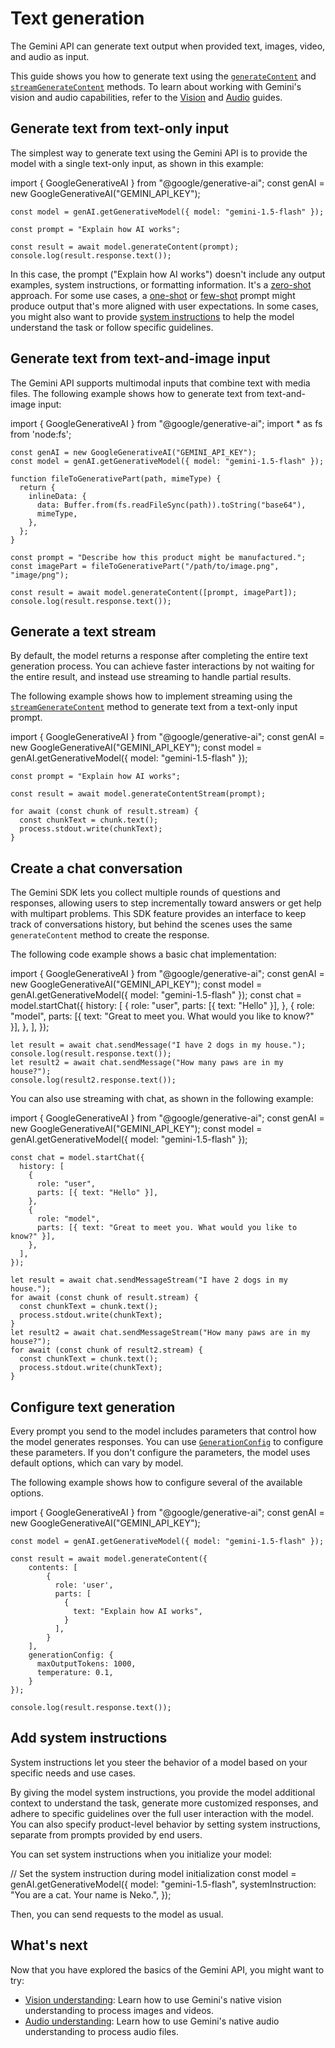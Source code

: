 Text generation
===============

The Gemini API can generate text output when provided text, images, video, and audio as input.

This guide shows you how to generate text using the [`generateContent`](https://ai.google.dev/api/rest/v1/models/generateContent) and [`streamGenerateContent`](https://ai.google.dev/api/rest/v1/models/streamGenerateContent) methods. To learn about working with Gemini's vision and audio capabilities, refer to the [Vision](https://ai.google.dev/gemini-api/docs/vision) and [Audio](https://ai.google.dev/gemini-api/docs/audio) guides.

Generate text from text-only input
----------------------------------

The simplest way to generate text using the Gemini API is to provide the model with a single text-only input, as shown in this example:

import { GoogleGenerativeAI } from "@google/generative-ai";
    const genAI = new GoogleGenerativeAI("GEMINI_API_KEY");
    
    const model = genAI.getGenerativeModel({ model: "gemini-1.5-flash" });
    
    const prompt = "Explain how AI works";
    
    const result = await model.generateContent(prompt);
    console.log(result.response.text());

In this case, the prompt ("Explain how AI works") doesn't include any output examples, system instructions, or formatting information. It's a [zero-shot](https://ai.google.dev/gemini-api/docs/models/generative-models#zero-shot-prompts) approach. For some use cases, a [one-shot](https://ai.google.dev/gemini-api/docs/models/generative-models#one-shot-prompts) or [few-shot](https://ai.google.dev/gemini-api/docs/models/generative-models#few-shot-prompts) prompt might produce output that's more aligned with user expectations. In some cases, you might also want to provide [system instructions](https://ai.google.dev/gemini-api/docs/text-generation#system-instructions) to help the model understand the task or follow specific guidelines.

Generate text from text-and-image input
---------------------------------------

The Gemini API supports multimodal inputs that combine text with media files. The following example shows how to generate text from text-and-image input:

import { GoogleGenerativeAI } from "@google/generative-ai";
    import * as fs from 'node:fs';
    
    const genAI = new GoogleGenerativeAI("GEMINI_API_KEY");
    const model = genAI.getGenerativeModel({ model: "gemini-1.5-flash" });
    
    function fileToGenerativePart(path, mimeType) {
      return {
        inlineData: {
          data: Buffer.from(fs.readFileSync(path)).toString("base64"),
          mimeType,
        },
      };
    }
    
    const prompt = "Describe how this product might be manufactured.";
    const imagePart = fileToGenerativePart("/path/to/image.png", "image/png");
    
    const result = await model.generateContent([prompt, imagePart]);
    console.log(result.response.text());

Generate a text stream
----------------------

By default, the model returns a response after completing the entire text generation process. You can achieve faster interactions by not waiting for the entire result, and instead use streaming to handle partial results.

The following example shows how to implement streaming using the [`streamGenerateContent`](https://ai.google.dev/api/rest/v1/models/streamGenerateContent) method to generate text from a text-only input prompt.

import { GoogleGenerativeAI } from "@google/generative-ai";
    const genAI = new GoogleGenerativeAI("GEMINI_API_KEY");
    const model = genAI.getGenerativeModel({ model: "gemini-1.5-flash" });
    
    const prompt = "Explain how AI works";
    
    const result = await model.generateContentStream(prompt);
    
    for await (const chunk of result.stream) {
      const chunkText = chunk.text();
      process.stdout.write(chunkText);
    }

Create a chat conversation
--------------------------

The Gemini SDK lets you collect multiple rounds of questions and responses, allowing users to step incrementally toward answers or get help with multipart problems. This SDK feature provides an interface to keep track of conversations history, but behind the scenes uses the same `generateContent` method to create the response.

The following code example shows a basic chat implementation:

import { GoogleGenerativeAI } from "@google/generative-ai";
    const genAI = new GoogleGenerativeAI("GEMINI_API_KEY");
    const model = genAI.getGenerativeModel({ model: "gemini-1.5-flash" });
    const chat = model.startChat({
      history: [
        {
          role: "user",
          parts: [{ text: "Hello" }],
        },
        {
          role: "model",
          parts: [{ text: "Great to meet you. What would you like to know?" }],
        },
      ],
    });
    
    let result = await chat.sendMessage("I have 2 dogs in my house.");
    console.log(result.response.text());
    let result2 = await chat.sendMessage("How many paws are in my house?");
    console.log(result2.response.text());

You can also use streaming with chat, as shown in the following example:

import { GoogleGenerativeAI } from "@google/generative-ai";
    const genAI = new GoogleGenerativeAI("GEMINI_API_KEY");
    const model = genAI.getGenerativeModel({ model: "gemini-1.5-flash" });
    
    const chat = model.startChat({
      history: [
        {
          role: "user",
          parts: [{ text: "Hello" }],
        },
        {
          role: "model",
          parts: [{ text: "Great to meet you. What would you like to know?" }],
        },
      ],
    });
    
    let result = await chat.sendMessageStream("I have 2 dogs in my house.");
    for await (const chunk of result.stream) {
      const chunkText = chunk.text();
      process.stdout.write(chunkText);
    }
    let result2 = await chat.sendMessageStream("How many paws are in my house?");
    for await (const chunk of result2.stream) {
      const chunkText = chunk.text();
      process.stdout.write(chunkText);
    }

Configure text generation
-------------------------

Every prompt you send to the model includes parameters that control how the model generates responses. You can use [`GenerationConfig`](https://ai.google.dev/api/rest/v1/GenerationConfig) to configure these parameters. If you don't configure the parameters, the model uses default options, which can vary by model.

The following example shows how to configure several of the available options.

import { GoogleGenerativeAI } from "@google/generative-ai";
    const genAI = new GoogleGenerativeAI("GEMINI_API_KEY");
    
    const model = genAI.getGenerativeModel({ model: "gemini-1.5-flash" });
    
    const result = await model.generateContent({
        contents: [
            {
              role: 'user',
              parts: [
                {
                  text: "Explain how AI works",
                }
              ],
            }
        ],
        generationConfig: {
          maxOutputTokens: 1000,
          temperature: 0.1,
        }
    });
    
    console.log(result.response.text());

Add system instructions
-----------------------

System instructions let you steer the behavior of a model based on your specific needs and use cases.

By giving the model system instructions, you provide the model additional context to understand the task, generate more customized responses, and adhere to specific guidelines over the full user interaction with the model. You can also specify product-level behavior by setting system instructions, separate from prompts provided by end users.

You can set system instructions when you initialize your model:

// Set the system instruction during model initialization
    const model = genAI.getGenerativeModel({
      model: "gemini-1.5-flash",
      systemInstruction: "You are a cat. Your name is Neko.",
    });

Then, you can send requests to the model as usual.

What's next
-----------

Now that you have explored the basics of the Gemini API, you might want to try:

*   [Vision understanding](https://ai.google.dev/gemini-api/docs/vision): Learn how to use Gemini's native vision understanding to process images and videos.
*   [Audio understanding](https://ai.google.dev/gemini-api/docs/audio): Learn how to use Gemini's native audio understanding to process audio files.